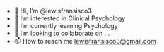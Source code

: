 - 👋 Hi, I’m @lewisfransisco3
- 👀 I’m interested in Clinical Psychology
- 🌱 I’m currently learning Psychology
- 💞️ I’m looking to collaborate on ...
- 📫 How to reach me lewisfransisco3@gmail.com

<!---
lewisfransisco3/lewisfransisco3 is a ✨ special ✨ repository because its `README.md` (this file) appears on your GitHub profile.
You can click the Preview link to take a look at your changes.
--->
